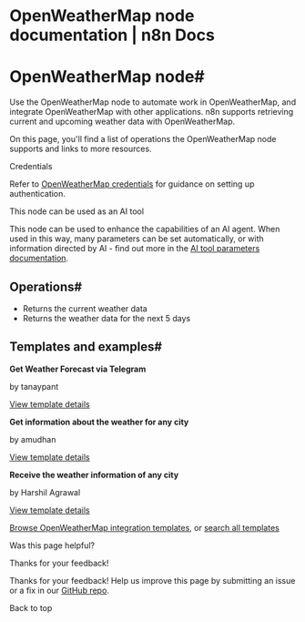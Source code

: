 # OpenWeatherMap node documentation | n8n Docs

[ ](https://github.com/n8n-io/n8n-docs/edit/main/docs/integrations/builtin/app-nodes/n8n-nodes-base.openweathermap.md "Edit this page")

# OpenWeatherMap node#

Use the OpenWeatherMap node to automate work in OpenWeatherMap, and integrate OpenWeatherMap with other applications. n8n supports retrieving current and upcoming weather data with OpenWeatherMap.

On this page, you'll find a list of operations the OpenWeatherMap node supports and links to more resources.

Credentials

Refer to [OpenWeatherMap credentials](../../credentials/openweathermap/) for guidance on setting up authentication. 

This node can be used as an AI tool

This node can be used to enhance the capabilities of an AI agent. When used in this way, many parameters can be set automatically, or with information directed by AI - find out more in the [AI tool parameters documentation](../../../../advanced-ai/examples/using-the-fromai-function/).

## Operations#

  * Returns the current weather data
  * Returns the weather data for the next 5 days

## Templates and examples#

**Get Weather Forecast via Telegram**

by tanaypant

[View template details](https://n8n.io/workflows/346-get-weather-forecast-via-telegram/)

**Get information about the weather for any city**

by amudhan

[View template details](https://n8n.io/workflows/737-get-information-about-the-weather-for-any-city/)

**Receive the weather information of any city**

by Harshil Agrawal

[View template details](https://n8n.io/workflows/807-receive-the-weather-information-of-any-city/)

[Browse OpenWeatherMap integration templates](https://n8n.io/integrations/openweathermap/), or [search all templates](https://n8n.io/workflows/)

Was this page helpful? 

Thanks for your feedback! 

Thanks for your feedback! Help us improve this page by submitting an issue or a fix in our [GitHub repo](https://github.com/n8n-io/n8n-docs). 

Back to top
